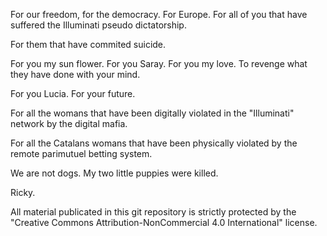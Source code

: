 For our freedom, for the democracy. For Europe. For all of you that have suffered the Illuminati pseudo dictatorship.

For them that have commited suicide.

For you my sun flower. For you Saray. For you my love. To revenge what they have done with your mind.

For you Lucia. For your future.

For all the womans that have been digitally violated in the "Illuminati" network by the digital mafia.

For all the Catalans womans that have been physically violated by the remote parimutuel betting system.

We are not dogs. My two little puppies were killed.

Ricky.

All material publicated in this git repository is strictly protected by the "Creative Commons Attribution-NonCommercial 4.0 International" license.
